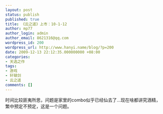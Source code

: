 ```yaml
---
layout: post
status: publish
published: true
title: 《云之遥》上市：10-1-12
author: mp77
author_login: admin
author_email: 8621316@qq.com
wordpress_id: 200
wordpress_url: http://www.hanyi.name/blog/?p=200
date: 2009-12-13 22:12:35.000000000 +08:00
categories:
- 天选之作
tags:
- 游戏
- 轩辕剑
- 云之遥
comments: []
---
```

 时间比较匪夷所思，问题是家里的combo似乎已经仙去了...现在啥都讲究酒精，繁中预定不预定，这是一个问题。
